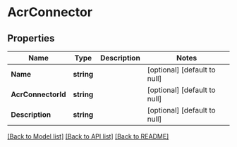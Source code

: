 # AcrConnector

## Properties
Name | Type | Description | Notes
------------ | ------------- | ------------- | -------------
**Name** | **string** |  | [optional] [default to null]
**AcrConnectorId** | **string** |  | [optional] [default to null]
**Description** | **string** |  | [optional] [default to null]

[[Back to Model list]](../README.md#documentation-for-models) [[Back to API list]](../README.md#documentation-for-api-endpoints) [[Back to README]](../README.md)

